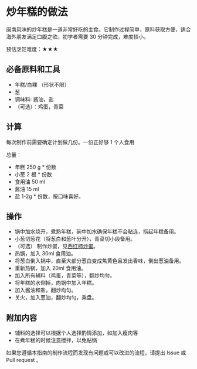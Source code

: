 
# 炒年糕的做法

闽南风味的炒年糕是一道非常好吃的主食。它制作过程简单，原料获取方便，适合海外朋友满足口腹之欲。初学者需要 30 分钟完成，难度较小。

预估烹饪难度：★★★

## 必备原料和工具

- 年糕/白粿 （形状不限）
- 葱
- 调味料: 酱油，盐
- （可选）：鸡蛋，青菜

## 计算

每次制作前需要确定计划做几份。一份正好够 1 个人食用

总量：

- 年糕 250 g * 份数
- 小葱 2 根 * 份数
- 食用油 50 ml
- 酱油 15 ml
- 盐 1-2g * 份数，按口味喜好。

## 操作

- 锅中加水烧开，煮熟年糕，碗中加水确保年糕不会粘连，捞起年糕备用。
- 小葱切葱花（将葱白和葱叶分开），青菜切小段备用。
- （可选） 制作炒蛋，见[西红柿炒蛋](https://github.com/Anduin2017/HowToCook/blob/master/dishes/vegetable_dish/%E8%A5%BF%E7%BA%A2%E6%9F%BF%E7%82%92%E9%B8%A1%E8%9B%8B.md)。
- 热锅，加入 30ml 食用油。
- 将葱白倒入锅中，直至大部分葱白变成焦黄色且发出香味，倒出葱油备用。
- 重新热锅，加入 20ml 食用油。
- 加入所有辅料（鸡蛋，青菜等），翻炒均匀。
- 将年糕的水倒掉，向锅中加入年糕。
- 加入酱油和盐，翻炒均匀。
- 关火，加入葱油，翻炒均匀，乘盘。

## 附加内容

- 辅料的选择可以根据个人选择酌情添加，如加入瘦肉等
- 在煮年糕的时候注意搅拌，以免粘锅

如果您遵循本指南的制作流程而发现有问题或可以改进的流程，请提出 Issue 或 Pull request 。
